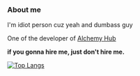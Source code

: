### About me
I'm idiot person cuz yeah and dumbass guy

One of the developer of [Alchemy Hub](https://discord.gg/alchemyhub)

**if you gonna hire me, just don't hire me.**

[![Top Langs](https://github-readme-stats.vercel.app/api/top-langs/?username=ntdcore&langs_count=8&theme=radical)](https://github.com/anuraghazra/github-readme-stats)
